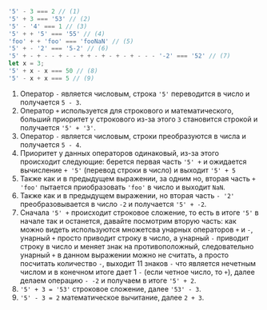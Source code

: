 ```js no-beautify
'5' - 3 === 2 // (1)
'5' + 3 === '53' // (2)
'5' - '4' === 1 // (3)
'5' + + '5' === '55' // (4)
'foo' + + 'foo' === 'fooNaN' // (5)
'5' + - '2' === '5-2' // (6)
'5' + - + - - + - - + + - + - + - + - - - '-2' === '52' // (7)
let x = 3; 
'5' + x - x === 50 // (8)
'5' - x + x === 5 // (9)
```

1. Оператор `-` является числовым, строка `'5'` переводится в число и получается `5 - 3`.
2. Оператор `+` используется для строкового и математического, больший приоритет у строкового из-за этого `3` становится строкой и получается `'5' + '3'`.
3. Оператор `-` является числовым, строки преобразуются в числа и получается `5 - 4`.
4. Приоритет у данных операторов одинаковый, из-за этого происходит следующие: берется первая часть `'5' +` и ожидается вычисление `+ '5'` (перевод строки в число) и выходит `'5' + 5`
5. Также как и в предыдущем выражении, за одним но, вторая часть `+ 'foo'` пытается приобразовать `'foo'` в число и выходит `NaN`.
6. Также как и в предыдущем выражении, но вторая часть `- '2'` преобразовывается в число `-2` и получается `'5' + -2`.
7. Сначала `'5' +` происходит строковое сложение, то есть в итоге `'5'` в начале так и останется, давайте посмотрим вторую часть: как можно видеть используются множетсва унарных операторов `+` и `-`, унарный `+` просто приводит строку в число, а унарный `-` приводит строку в число и меняет знак на противоположный, следовательно унарный `+` в данном выражении можно не считать, а просто посчитать количество `-`, выходит 11 знаков `-` что является нечетным числом и в конечном итоге дает 1 `-` (если четное число, то `+`), далее делаем операцию `- -2` и получаем в итоге `'5' + 2`.
8. `'5' + 3 = '53'` строковое сложение, далее `'53' - 3`.
9. `'5' - 3 = 2` математическое вычитание, далее `2 + 3`.